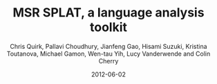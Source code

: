 ---
title: "MSR SPLAT, a language analysis toolkit"
collection: publications
permalink: /publication/2012-06-02-0037
date: 2012-06-02
author: 'Chris Quirk, Pallavi Choudhury, Jianfeng Gao, Hisami Suzuki, Kristina Toutanova, Michael Gamon, Wen-tau Yih, Lucy Vanderwende and Colin Cherry'
venue: 'NAACL-HLT-2012 Demo'
---